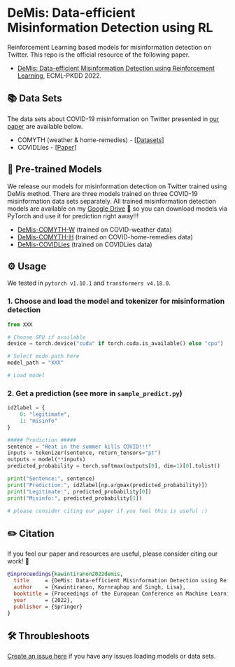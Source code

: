 # DeMis: Data-efficient Misinformation Detection using RL
Reinforcement Learning based models for misinformation detection on Twitter. This repo is the official resource of the following paper.
- [DeMis: Data-efficient Misinformation Detection using Reinforcement Learning](https://drive.google.com/file/d/1oQL5R5YiaO3Wdj6o7Nqd7BVAN2kSMxN8/view?usp=sharing), ECML-PKDD 2022.

## 📚 Data Sets
The data sets about COVID-19 misinformation on Twitter presented in [our paper](https://drive.google.com/file/d/1oQL5R5YiaO3Wdj6o7Nqd7BVAN2kSMxN8/view?usp=sharing) are available below.

- COMYTH (weather & home-remedies) - [[Datasets](https://portals.mdi.georgetown.edu/public/misinformation-detection)]
- COVIDLies - [[Paper](https://aclanthology.org/2020.nlpcovid19-2.11/)]

## 🚀 Pre-trained Models
We release our models for misinformation detection on Twitter trained using DeMis method. There are three models trained on three COVID-19 misinformation data sets separately. All trained misinformation detection models are available on my [Google Drive](XXX) 🤗 so you can download models via PyTorch and use it for prediction right away!!!

- [DeMis-COMYTH-W](XXX) (trained on COVID-weather data)
- [DeMis-COMYTH-H](XXX) (trained on COVID-home-remedies data)
- [DeMis-COVIDLies](XXX) (trained on COVIDLies data)

## ⚙️ Usage
We tested in `pytorch v1.10.1` and `transformers v4.18.0`.

### 1. Choose and load the model and tokenizer for misinformation detection
```python
from XXX

# Choose GPU if available
device = torch.device("cuda" if torch.cuda.is_available() else "cpu")

# Select mode path here
model_path = "XXX"

# Load model

```

### 2. Get a prediction (see more in `sample_predict.py`)
```python
id2label = {
    0: "legitimate",
    1: "misinfo"
}

##### Prediction #####
sentence = "Heat in the summer kills COVID!!!"
inputs = tokenizer(sentence, return_tensors="pt")
outputs = model(**inputs)
predicted_probability = torch.softmax(outputs[0], dim=1)[0].tolist()

print("Sentence:", sentence)
print("Prediction:", id2label[np.argmax(predicted_probability)])
print("Legitimate:", predicted_probability[0])
print("Misinfo:", predicted_probability[1])

# please consider citing our paper if you feel this is useful :)
```

## ✏️ Citation
If you feel our paper and resources are useful, please consider citing our work! 🙏
```bibtex
@inproceedings{kawintiranon2022demis,
  title     = {DeMis: Data-efficient Misinformation Detection using Reinforcement Learning},
  author    = {Kawintiranon, Kornraphop and Singh, Lisa},
  booktitle = {Proceedings of the European Conference on Machine Learning and Principles and Practice of Knowledge Discovery in Databases (ECML-PKDD)},
  year      = {2022},
  publisher = {Springer}
}
```

##  🛠 Throubleshoots
[Create an issue here](https://github.com/GU-DataLab/misinformation-detection-DeMis/issues) if you have any issues loading models or data sets.
